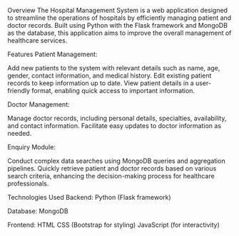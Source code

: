 Overview
The Hospital Management System is a web application designed to streamline the operations of hospitals by efficiently managing patient and doctor records. Built using Python with the Flask framework and MongoDB as the database, this application aims to improve the overall management of healthcare services.

Features
Patient Management:

Add new patients to the system with relevant details such as name, age, gender, contact information, and medical history.
Edit existing patient records to keep information up to date.
View patient details in a user-friendly format, enabling quick access to important information.

Doctor Management:

Manage doctor records, including personal details, specialties, availability, and contact information.
Facilitate easy updates to doctor information as needed.

Enquiry Module:

Conduct complex data searches using MongoDB queries and aggregation pipelines.
Quickly retrieve patient and doctor records based on various search criteria, enhancing the decision-making process for healthcare professionals.

Technologies Used
Backend:
Python (Flask framework)

Database:
MongoDB

Frontend:
HTML
CSS (Bootstrap for styling)
JavaScript (for interactivity)
